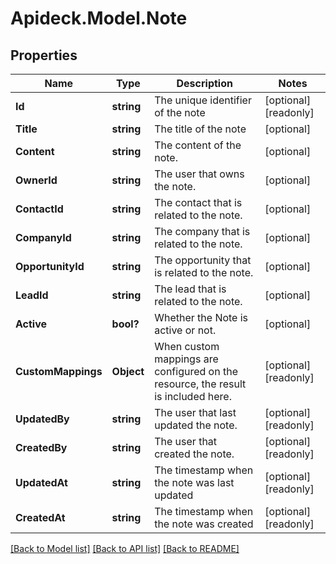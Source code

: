 # Apideck.Model.Note

## Properties

Name | Type | Description | Notes
------------ | ------------- | ------------- | -------------
**Id** | **string** | The unique identifier of the note | [optional] [readonly] 
**Title** | **string** | The title of the note | [optional] 
**Content** | **string** | The content of the note. | [optional] 
**OwnerId** | **string** | The user that owns the note. | [optional] 
**ContactId** | **string** | The contact that is related to the note. | [optional] 
**CompanyId** | **string** | The company that is related to the note. | [optional] 
**OpportunityId** | **string** | The opportunity that is related to the note. | [optional] 
**LeadId** | **string** | The lead that is related to the note. | [optional] 
**Active** | **bool?** | Whether the Note is active or not. | [optional] 
**CustomMappings** | **Object** | When custom mappings are configured on the resource, the result is included here. | [optional] [readonly] 
**UpdatedBy** | **string** | The user that last updated the note. | [optional] [readonly] 
**CreatedBy** | **string** | The user that created the note. | [optional] [readonly] 
**UpdatedAt** | **string** | The timestamp when the note was last updated | [optional] [readonly] 
**CreatedAt** | **string** | The timestamp when the note was created | [optional] [readonly] 

[[Back to Model list]](../README.md#documentation-for-models) [[Back to API list]](../README.md#documentation-for-api-endpoints) [[Back to README]](../README.md)

